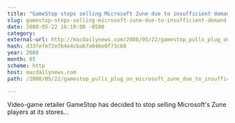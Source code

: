 ```yaml
---
title: "GameStop stops selling Microsoft Zune due to insufficient demand"
slug: gamestop-stops-selling-microsoft-zune-due-to-insufficient-demand
date: 2008-05-22 16:19:00 -0500
category: 
external-url: http://macdailynews.com/2008/05/22/gamestop_pulls_plug_on_microsoft_zune_due_to_insufficient_demand/
hash: d33fefe72e7b4e4cbab7a046e0f73c60
year: 2008
month: 05
scheme: http
host: macdailynews.com
path: /2008/05/22/gamestop_pulls_plug_on_microsoft_zune_due_to_insufficient_demand/

---
```


Video-game retailer GameStop has decided to stop selling Microsoft's Zune players at its stores...
